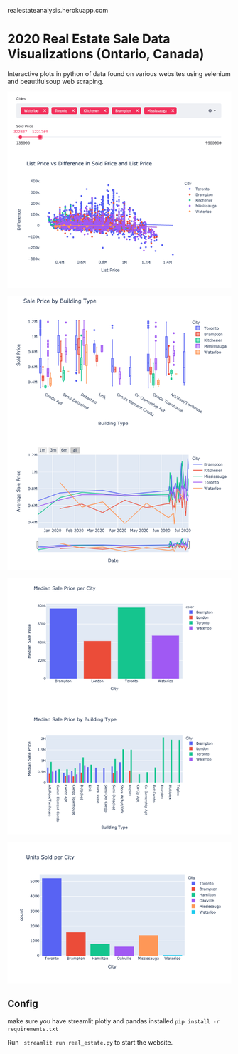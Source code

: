 realestateanalysis.herokuapp.com

# 2020 Real Estate Sale Data Visualizations (Ontario, Canada)

Interactive plots in python of data found on various websites using selenium and beautifulsoup web scraping.

![scatter](img/scatter.png)

![title_map](img/box_plot_line.png)

![bar](img/bar.png)

![sold](img/sold.png)

## Config

make sure you have streamlit plotly and pandas installed ```pip install -r requirements.txt```

Run ``` streamlit run real_estate.py``` to start the website.
